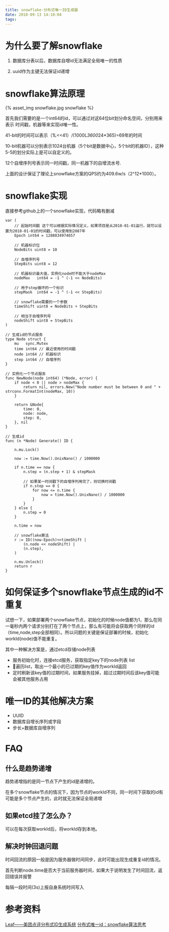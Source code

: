 ```yaml
---
title: snowflake-分布式唯一ID生成器
date: 2018-09-13 14:10:04
tags:
---
```


# 为什么要了解snowflake

1. 数据库分表以后，数据库自增id无法满足全局唯一的性质

2. uuid作为主键无法保证id递增

# snowflake算法原理

{% asset_img snowflake.jpg snowflake %}

首先我们需要的是一个int64的id，可以通过对这64位bit划分命名空间，分别用来表示 时间戳，机器等来实现id唯一性。

41-bit的时间可以表示（1L<<41）/(1000L*3600*24*365)=69年的时间

10-bit机器可以分别表示1024台机器（5个bit是数据中心，5个bit的机器ID），这种5-5的划分实际上是可以自定义的。

12个自增序列号表示同一时间戳，同一机器下的自增流水号.

上面的设计保证了理论上snowflake方案的QPS约为409.6w/s（2^12*1000）。

# snowflake实现

直接参考github上的一个snowflake实现，代码略有删减

    var (
        // 起始时间戳 这个可以根据实际情况定义，如果项目是从2018-01-01运行，就可以设置为2018-01-01的时间戳，可以使用到2087年
        Epoch int64 = 1288834974657

        // 机器标识位
        NodeBits uint8 = 10

        // 自增序列号
        StepBits uint8 = 12

        // 机器标识最大值，实例化node时不能大于nodeMax
        nodeMax   int64 = -1 ^ (-1 << NodeBits)

        // 用于step循环的一个标识
        stepMask  int64 = -1 ^ (-1 << StepBits)

        // snowflake需要的一个参数
        timeShift uint8 = NodeBits + StepBits

        // 相当于自增序列号
        nodeShift uint8 = StepBits
    )

    // 生成id的节点服务
    type Node struct {
        mu   sync.Mutex
        time int64 // 最近使用的时间戳
        node int64 // 机器标识
        step int64 // 自增序列
    }

    // 实例化一个节点服务
    func NewNode(node int64) (*Node, error) {
        if node < 0 || node > nodeMax {
            return nil, errors.New("Node number must be between 0 and " + strconv.FormatInt(nodeMax, 10))
        }

        return &Node{
            time: 0,
            node: node,
            step: 0,
        }, nil
    }

    // 生成id
    func (n *Node) Generate() ID {

        n.mu.Lock()

        now := time.Now().UnixNano() / 1000000

        if n.time == now {
            n.step = (n.step + 1) & stepMask

            // 如果某一时间戳下的自增序列用完了，则切换时间戳
            if n.step == 0 {
                for now <= n.time {
                    now = time.Now().UnixNano() / 1000000
                }
            }
        } else {
            n.step = 0
        }

        n.time = now

        // snowflake算法
        r := ID((now-Epoch)<<timeShift |
            (n.node << nodeShift) |
            (n.step),
        )

        n.mu.Unlock()
        return r
    }

# 如何保证多个snowflake节点生成的id不重复

试想一下，如果部署两个snowflake节点，初始化的时候node值都为1，那么在同一毫秒内两个请求分别打在了两个节点上，那么有可能将会获取两个同样的id（time,node,step全部相同）。所以问题的关键是保证部署的时候，初始化workId(node)值不能重复。

其中一种解决方案是，通过etcd存储node列表

- 服务初始化时，连接etcd服务，获取指定key下的node列表 list
- 遍历list，取出一个最小的已过期的key值作为workId返回
- 定时刷新该key值的过期时间，如果服务挂掉，超过过期时间后该key值可能会被其他服务占用

# 唯一ID的其他解决方案

- UUID
- 数据库自增长序列或字段
- 步长+数据库自增序列

# FAQ

## 什么是趋势递增

趋势递增指的是同一节点下产生的id是递增的。

在多个snowflake节点的情况下，因为节点的workId不同，同一时间下获取的id有可能是多个节点产生的，此时就无法保证全局递增

## 如果etcd挂了怎么办？

可以在每次获取workId后，将workId存到本地。

## 解决时钟回退问题

时间回流的原因一般是因为服务器做时间同步，此时可能出现生成重复id的情况。

首先判断node.time是否大于当前服务器时间，如果大于说明发生了时间回流，返回错误并报警

每隔一段时间(3s)上报自身系统时间写入

# 参考资料

[Leaf——美团点评分布式ID生成系统](https://tech.meituan.com/MT_Leaf.html)
[分布式唯一id：snowflake算法思考](https://juejin.im/post/5a7f9176f265da4e721c73a8)